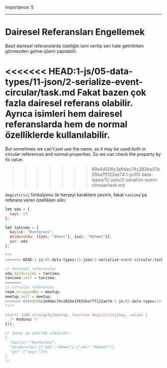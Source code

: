 importance: 5

---

# Dairesel Referansları Engellemek

Basit dairesel referanslarda özelliğin ismi verilip seri hale getirilirken görmezden gelme işlemi yapılabilir.

<<<<<<< HEAD:1-js/05-data-types/11-json/2-serialize-event-circular/task.md
Fakat bazen çok fazla dairesel referans olabilir. Ayrıca isimleri hem dairesel referanslarda hem de normal özelliklerde kullanılabilir.
=======
But sometimes we can't just use the name, as it may be used both in circular references and normal properties. So we can check the property by its value.
>>>>>>> 69e44506c3e9dac74c282be37b55ba7ff122ae74:1-js/05-data-types/12-json/2-serialize-event-circular/task.md

`degistirici` fonksiyonu ile herşeyi karaktere çevirin, fakat `tanisma`'ya referans veren özellikleri silin:

```js run
let oda = {
  sayi: 23
};

let tanisma = {
  baslik: "Konferans",
  dolduruldu: [{adi: "Ahmet"}, {adi: "Mehmet"}],
  yer: oda
};

*!*
<<<<<<< HEAD:1-js/05-data-types/11-json/2-serialize-event-circular/task.md

// dairesel referanslar 
oda.dolduruldu = tanisma;
tanisma.self = tanisma;
=======
// circular references
room.occupiedBy = meetup;
meetup.self = meetup;
>>>>>>> 69e44506c3e9dac74c282be37b55ba7ff122ae74:1-js/05-data-types/12-json/2-serialize-event-circular/task.md
*/!*

alert( JSON.stringify(meetup, function degistirici(key, value) {
  /* Kodunuz */
}));

/* Sonuç şu şekilde olmalıdır:
{
  "baslik":"Konferans",
  "dolduruldu":[{"adi":"Ahmet"},{"adi":"Mehmet"}],
  "yer":{"sayi":23}
}
*/
```
